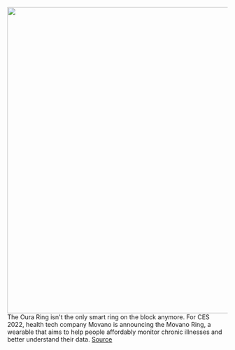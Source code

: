 <img src='https://cdn.vox-cdn.com/thumbor/0IogkXA9TiWiaAnaApa0mf_IbMQ=/0x0:2400x1500/1200x800/filters:focal(1008x558:1392x942)/cdn.vox-cdn.com/uploads/chorus_image/image/70319586/Offset_Ad.0.png' width='700px' /><br/>
The Oura Ring isn't the only smart ring on the block anymore. For CES 2022, health tech company Movano is announcing the Movano Ring, a wearable that aims to help people affordably monitor chronic illnesses and better understand their data.
<a href='https://www.theverge.com/2021/12/27/22850147/movano-ring-smart-ring-chronic-illnesses-ces-2022'> Source <a/>
